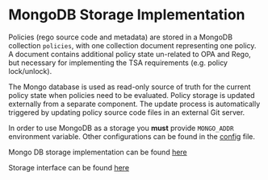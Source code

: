 # MongoDB Storage Implementation

Policies (rego source code and metadata) are stored in a MongoDB collection `policies`,
with one collection document representing one policy. A document contains additional
policy state un-related to OPA and Rego, but necessary for implementing the TSA
requirements (e.g. policy lock/unlock).

The Mongo database is used as read-only source of truth for the current policy state when
policies need to be evaluated. Policy storage is updated externally from a separate
component. The update process is automatically triggered by updating policy source
code files in an external Git server.

In order to use MongoDB as a storage you **must** provide `MONGO_ADDR` environment 
variable. Other configurations can be found in the [config](../internal/config/config.go) file.

Mongo DB storage implementation can be found [here](../internal/storage/mongodb/storage.go)

Storage interface can be found [here](../internal/service/policy/storage.go)